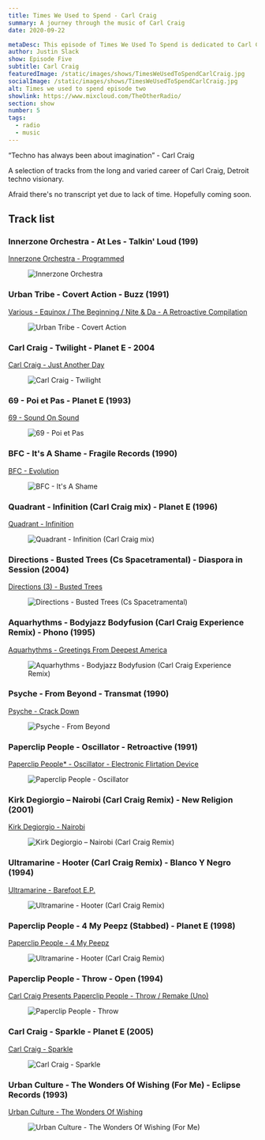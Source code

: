 ```yaml
---
title: Times We Used to Spend - Carl Craig
summary: A journey through the music of Carl Craig
date: 2020-09-22

metaDesc: This episode of Times We Used To Spend is dedicated to Carl Craig.
author: Justin Slack
show: Episode Five
subtitle: Carl Craig
featuredImage: /static/images/shows/TimesWeUsedToSpendCarlCraig.jpg
socialImage: /static/images/shows/TimesWeUsedToSpendCarlCraig.jpg
alt: Times we used to spend episode two
showlink: https://www.mixcloud.com/TheOtherRadio/
section: show
number: 5
tags:
  - radio
  - music
---
```


“Techno has always been about imagination” - Carl Craig

A selection of tracks from the long and varied career of Carl Craig, Detroit techno visionary.

Afraid there's no transcript yet due to lack of time. Hopefully coming soon.

## Track list

### Innerzone Orchestra - At Les - Talkin' Loud (199)

[Innerzone Orchestra - Programmed](https://www.discogs.com/Innerzone-Orchestra-Programmed/release/58776)

<figure class="align--center internal--image">
  <img src="/static/images/shows/carl-craig/innerzone-orchestra.webp" alt="Innerzone Orchestra" loading="lazy" >
</figure>

### Urban Tribe - Covert Action - Buzz (1991)

[Various - Equinox / The Beginning / Nite & Da - A Retroactive Compilation](https://www.discogs.com/Various-Equinox-The-Beginning-Nite-Da-A-Retroactive-Compilation/release/131641)

<figure class="align--center internal--image">
  <img src="/static/images/shows/carl-craig/equinox.webp" alt="Urban Tribe - Covert Action" loading="lazy" >
</figure>

### Carl Craig - Twilight - Planet E - 2004

[Carl Craig - Just Another Day](https://www.discogs.com/Carl-Craig-Just-Another-Day/release/332450)

<figure class="align--center internal--image">
  <img src="/static/images/shows/carl-craig/just-another-day.webp" alt="Carl Craig - Twilight" loading="lazy" >
</figure>


### 69 - Poi et Pas - Planet E (1993)

[69 - Sound On Sound](https://www.discogs.com/69-Sound-On-Sound/master/25479)

<figure class="align--center internal--image">
  <img src="/static/images/shows/carl-craig/69.webp" alt="69 - Poi et Pas" loading="lazy" >
</figure>


### BFC - It's A Shame - Fragile Records (1990)

[BFC - Evolution](https://www.discogs.com/BFC-Evolution/master/636)

<figure class="align--center internal--image">
  <img src="/static/images/shows/carl-craig/bfc.webp" alt="BFC - It's A Shame" loading="lazy" >
</figure>


### Quadrant - Infinition (Carl Craig mix) - Planet E (1996)

[Quadrant - Infinition](https://www.discogs.com/Quadrant-Infinition/release/1074243)

<figure class="align--center internal--image">
  <img src="/static/images/shows/carl-craig/quadrant.webp" alt="Quadrant - Infinition (Carl Craig mix)" loading="lazy" >
</figure>


### Directions - Busted Trees (Cs Spacetramental) - Diaspora in Session (2004)

[Directions (3) - Busted Trees](https://www.discogs.com/Directions-Busted-Trees/release/233169)

<figure class="align--center internal--image">
  <img src="/static/images/shows/carl-craig/directions.webp" alt="Directions - Busted Trees (Cs Spacetramental)" loading="lazy" >
</figure>

### Aquarhythms - Bodyjazz Bodyfusion (Carl Craig Experience Remix) - Phono (1995)

[Aquarhythms - Greetings From Deepest America](https://www.discogs.com/Aquarhythms-Greetings-From-Deepest-America/release/42457)

<figure class="align--center internal--image">
  <img src="/static/images/shows/carl-craig/aquarhythms.webp" alt="Aquarhythms - Bodyjazz Bodyfusion (Carl Craig Experience Remix)" loading="lazy" >
</figure>


### Psyche - From Beyond - Transmat (1990)

[Psyche - Crack Down](https://www.discogs.com/Psyche-Crackdown/master/1405)

<figure class="align--center internal--image">
  <img src="/static/images/shows/carl-craig/psyche.webp" alt="Psyche - From Beyond" loading="lazy" >
</figure>

### Paperclip People - Oscillator - Retroactive (1991)

[Paperclip People* - Oscillator - Electronic Flirtation Device](https://www.discogs.com/Paperclip-People-Oscillator/master/4634)

<figure class="align--center internal--image">
  <img src="/static/images/shows/carl-craig/paperclip-people-two.webp" alt="Paperclip People - Oscillator" loading="lazy" >
</figure>

### Kirk Degiorgio ‎– Nairobi (Carl Craig Remix) - New Religion (2001)

[Kirk Degiorgio - Nairobi](https://www.discogs.com/Kirk-Degiorgio-Nairobi/release/20962)

<figure class="align--center internal--image">
  <img src="/static/images/shows/carl-craig/nairobi.webp" alt="Kirk Degiorgio ‎– Nairobi (Carl Craig Remix)" loading="lazy" >
</figure>

### Ultramarine - Hooter (Carl Craig Remix) - Blanco Y Negro (1994)

[Ultramarine - Barefoot E.P.](https://www.discogs.com/Ultramarine-Barefoot-EP/master/33377)

<figure class="align--center internal--image">
  <img src="/static/images/shows/carl-craig/ultramarine.webp" alt="Ultramarine - Hooter (Carl Craig Remix)" loading="lazy" >
</figure>

### Paperclip People - 4 My Peepz (Stabbed) - Planet E (1998)

[Paperclip People - 4 My Peepz](https://www.discogs.com/Paperclip-People-4-My-Peepz/release/4177)

<figure class="align--center internal--image">
  <img src="/static/images/shows/carl-craig/paperclip-people.webp" alt="Ultramarine - Hooter (Carl Craig Remix)" loading="lazy" >
</figure>

### Paperclip People - Throw - Open (1994)

[Carl Craig Presents Paperclip People - Throw / Remake (Uno)](https://www.discogs.com/Carl-Craig-Presents-Paperclip-People-Throw-The-Remixes/master/4043)

<figure class="align--center internal--image">
  <img src="/static/images/shows/carl-craig/paperclip-people-three.webp" alt="Paperclip People - Throw" loading="lazy" >
</figure>

### Carl Craig - Sparkle - Planet E (2005)

[Carl Craig - Sparkle](https://www.discogs.com/Carl-Craig-Sparkle/release/575149)

<figure class="align--center internal--image">
  <img src="/static/images/shows/carl-craig/sparkle.webp" alt="Carl Craig - Sparkle" loading="lazy" >
</figure>

### Urban Culture - The Wonders Of Wishing (For Me) - Eclipse Records (1993)

[Urban Culture - The Wonders Of Wishing](https://www.discogs.com/Urban-Culture-The-Wonders-Of-Wishing/release/1445417)

<figure class="align--center internal--image">
  <img src="/static/images/shows/carl-craig/urban-culture.webp" alt="Urban Culture - The Wonders Of Wishing (For Me)" loading="lazy" >
</figure>
